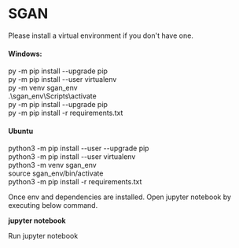 # SGAN
Please install a virtual environment if you don't have one.

#### Windows:
py -m pip install --upgrade pip <br> 
py -m pip install --user virtualenv <br>
py -m venv sgan_env <br>
.\sgan_env\Scripts\activate <br>
py -m pip install --upgrade pip <br>
py -m pip install -r requirements.txt <br>



#### Ubuntu
python3 -m pip install --user --upgrade pip <br>
python3 -m pip install --user virtualenv <br>
python3 -m venv sgan_env <br>
source sgan_env/bin/activate <br>
python3 -m pip install -r requirements.txt <br>

Once env and dependencies are installed. Open jupyter notebook by executing below command.

**jupyter notebook**

Run jupyter notebook
